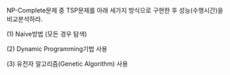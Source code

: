 NP-Complete문제 중 TSP문제를 아래 세가지 방식으로 구현한 후 성능(수행시간)을 비교분석하라.

(1) Naive방법 (모든 경우 탐색)

(2) Dynamic Programming기법 사용

(3) 유전자 알고리즘(Genetic Algorithm) 사용
